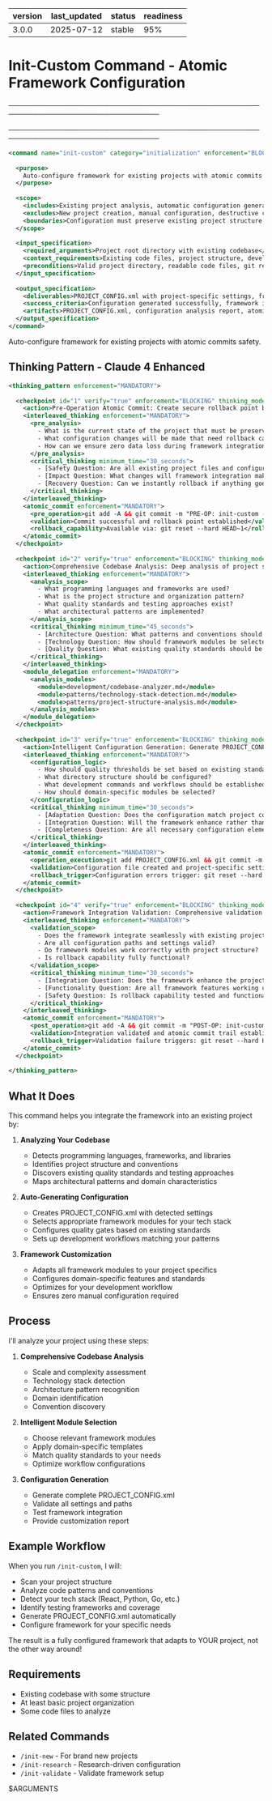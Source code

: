 | version | last_updated | status | readiness |
|---------|--------------|--------|----------|
| 3.0.0   | 2025-07-12   | stable | 95%      |

# Init-Custom Command - Atomic Framework Configuration

────────────────────────────────────────────────────────────────────────────────


────────────────────────────────────────────────────────────────────────────────

```xml
<command name="init-custom" category="initialization" enforcement="BLOCKING">
  
  <purpose>
    Auto-configure framework for existing projects with atomic commits safety, comprehensive codebase analysis, and intelligent module selection with Claude 4 optimization.
  </purpose>
  
  <scope>
    <includes>Existing project analysis, automatic configuration generation, framework adaptation</includes>
    <excludes>New project creation, manual configuration, destructive changes</excludes>
    <boundaries>Configuration must preserve existing project structure and conventions</boundaries>
  </scope>
  
  <input_specification>
    <required_arguments>Project root directory with existing codebase</required_arguments>
    <context_requirements>Existing code files, project structure, development patterns</context_requirements>
    <preconditions>Valid project directory, readable code files, git repository available</preconditions>
  </input_specification>
  
  <output_specification>
    <deliverables>PROJECT_CONFIG.xml with project-specific settings, framework integration report, atomic commit trail</deliverables>
    <success_criteria>Configuration generated successfully, framework integrated, rollback capability available</success_criteria>
    <artifacts>PROJECT_CONFIG.xml, configuration analysis report, atomic commit history</artifacts>
  </output_specification>
</command>
```

Auto-configure framework for existing projects with atomic commits safety.

## Thinking Pattern - Claude 4 Enhanced

```xml
<thinking_pattern enforcement="MANDATORY">
  
  <checkpoint id="1" verify="true" enforcement="BLOCKING" thinking_mode="interleaved">
    <action>Pre-Operation Atomic Commit: Create secure rollback point before any configuration changes</action>
    <interleaved_thinking enforcement="MANDATORY">
      <pre_analysis>
        - What is the current state of the project that must be preserved?
        - What configuration changes will be made that need rollback capability?
        - How can we ensure zero data loss during framework integration?
      </pre_analysis>
      <critical_thinking minimum_time="30_seconds">
        - [Safety Question: Are all existing project files and configurations safely preserved?]
        - [Impact Question: What changes will framework integration make to the project?]
        - [Recovery Question: Can we instantly rollback if anything goes wrong?]
      </critical_thinking>
    </interleaved_thinking>
    <atomic_commit enforcement="MANDATORY">
      <pre_operation>git add -A && git commit -m "PRE-OP: init-custom - backup state before framework configuration"</pre_operation>
      <validation>Commit successful and rollback point established</validation>
      <rollback_capability>Available via: git reset --hard HEAD~1</rollback_capability>
    </atomic_commit>
  </checkpoint>
  
  <checkpoint id="2" verify="true" enforcement="BLOCKING" thinking_mode="interleaved">
    <action>Comprehensive Codebase Analysis: Deep analysis of project structure, technology stack, and conventions</action>
    <interleaved_thinking enforcement="MANDATORY">
      <analysis_scope>
        - What programming languages and frameworks are used?
        - What is the project structure and organization pattern?
        - What quality standards and testing approaches exist?
        - What architectural patterns are implemented?
      </analysis_scope>
      <critical_thinking minimum_time="45_seconds">
        - [Architecture Question: What patterns and conventions should the framework respect?]
        - [Technology Question: How should framework modules be selected for this tech stack?]
        - [Quality Question: What existing quality standards should be preserved and enhanced?]
      </critical_thinking>
    </interleaved_thinking>
    <module_delegation enforcement="MANDATORY">
      <analysis_modules>
        <module>development/codebase-analyzer.md</module>
        <module>patterns/technology-stack-detection.md</module>
        <module>patterns/project-structure-analysis.md</module>
      </analysis_modules>
    </module_delegation>
  </checkpoint>
  
  <checkpoint id="3" verify="true" enforcement="BLOCKING" thinking_mode="interleaved">
    <action>Intelligent Configuration Generation: Generate PROJECT_CONFIG.xml with project-specific settings</action>
    <interleaved_thinking enforcement="MANDATORY">
      <configuration_logic>
        - How should quality thresholds be set based on existing standards?
        - What directory structure should be configured?
        - What development commands and workflows should be established?
        - How should domain-specific modules be selected?
      </configuration_logic>
      <critical_thinking minimum_time="30_seconds">
        - [Adaptation Question: Does the configuration match project conventions?]
        - [Integration Question: Will the framework enhance rather than disrupt workflows?]
        - [Completeness Question: Are all necessary configuration elements specified?]
      </critical_thinking>
    </interleaved_thinking>
    <atomic_commit enforcement="MANDATORY">
      <operation_execution>git add PROJECT_CONFIG.xml && git commit -m "OP-EXEC: init-custom configuration - PROJECT_CONFIG.xml generated with project-specific settings"</operation_execution>
      <validation>Configuration file created and project-specific settings applied</validation>
      <rollback_trigger>Configuration errors trigger: git reset --hard HEAD~1</rollback_trigger>
    </atomic_commit>
  </checkpoint>
  
  <checkpoint id="4" verify="true" enforcement="BLOCKING" thinking_mode="interleaved">
    <action>Framework Integration Validation: Comprehensive validation of framework integration and configuration completeness</action>
    <interleaved_thinking enforcement="MANDATORY">
      <validation_scope>
        - Does the framework integrate seamlessly with existing project?
        - Are all configuration paths and settings valid?
        - Do framework modules work correctly with project structure?
        - Is rollback capability fully functional?
      </validation_scope>
      <critical_thinking minimum_time="30_seconds">
        - [Integration Question: Does the framework enhance the project without disruption?]
        - [Functionality Question: Are all framework features working correctly?]
        - [Safety Question: Is rollback capability tested and functional?]
      </critical_thinking>
    </interleaved_thinking>
    <atomic_commit enforcement="MANDATORY">
      <post_operation>git add -A && git commit -m "POST-OP: init-custom complete - framework integrated successfully with rollback capability"</post_operation>
      <validation>Integration validated and atomic commit trail established</validation>
      <rollback_trigger>Validation failure triggers: git reset --hard HEAD~2 (return to pre-operation)</rollback_trigger>
    </atomic_commit>
  </checkpoint>
  
</thinking_pattern>
```

## What It Does

This command helps you integrate the framework into an existing project by:

1. **Analyzing Your Codebase**
   - Detects programming languages, frameworks, and libraries
   - Identifies project structure and conventions
   - Discovers existing quality standards and testing approaches
   - Maps architectural patterns and domain characteristics

2. **Auto-Generating Configuration**
   - Creates PROJECT_CONFIG.xml with detected settings
   - Selects appropriate framework modules for your tech stack
   - Configures quality gates based on existing standards
   - Sets up development workflows matching your patterns

3. **Framework Customization**
   - Adapts all framework modules to your project specifics
   - Configures domain-specific features and standards
   - Optimizes for your development workflow
   - Ensures zero manual configuration required

## Process

I'll analyze your project using these steps:

1. **Comprehensive Codebase Analysis**
   - Scale and complexity assessment
   - Technology stack detection
   - Architecture pattern recognition
   - Domain identification
   - Convention discovery

2. **Intelligent Module Selection**
   - Choose relevant framework modules
   - Apply domain-specific templates
   - Match quality standards to your needs
   - Optimize workflow configurations

3. **Configuration Generation**
   - Generate complete PROJECT_CONFIG.xml
   - Validate all settings and paths
   - Test framework integration
   - Provide customization report

## Example Workflow

When you run `/init-custom`, I will:
- Scan your project structure
- Analyze code patterns and conventions
- Detect your tech stack (React, Python, Go, etc.)
- Identify testing frameworks and coverage
- Generate PROJECT_CONFIG.xml automatically
- Configure framework for your specific needs

The result is a fully configured framework that adapts to YOUR project, not the other way around!

## Requirements

- Existing codebase with some structure
- At least basic project organization
- Some code files to analyze

## Related Commands

- `/init-new` - For brand new projects
- `/init-research` - Research-driven configuration
- `/init-validate` - Validate framework setup

$ARGUMENTS